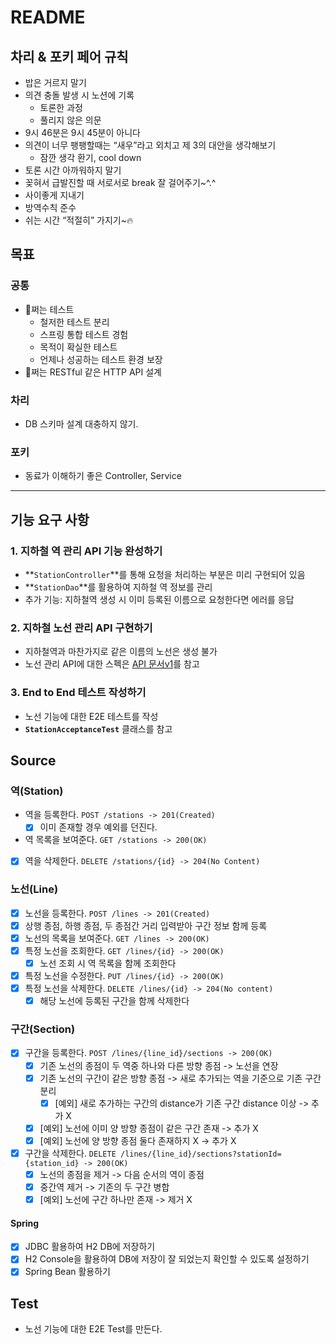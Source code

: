 # README

## 차리 & 포키 페어 규칙

- 밥은 거르지 말기
- 의견 충돌 발생 시 노션에 기록
  - 토론한 과정
  - 풀리지 않은 의문
- 9시 46분은 9시 45분이 아니다
- 의견이 너무 팽팽할때는 “새우”라고 외치고 제 3의 대안을 생각해보기
  - 잠깐 생각 환기, cool down
- 토론 시간 아까워하지 말기
- 꽂혀서 급발진할 때 서로서로 break 잘 걸어주기~^.^
- 사이좋게 지내기
- 방역수칙 준수
- 쉬는 시간 “적절히” 가지기~🔥

## 목표

### 공통

- 🐶쩌는 테스트
  - 철저한 테스트 분리
  - 스프링 통합 테스트 경험
  - 목적이 확실한 테스트
  - 언제나 성공하는 테스트 환경 보장
- 🐶쩌는 RESTful 같은 HTTP API 설계

### 차리

- DB 스키마 설계 대충하지 않기.

### 포키

- 동료가 이해하기 좋은 Controller, Service

---

## 기능 요구 사항

### 1. 지하철 역 관리 API 기능 완성하기

- **`StationController`**를 통해 요청을 처리하는 부분은 미리 구현되어 있음
- **`StationDao`**를 활용하여 지하철 역 정보를 관리
- 추가 기능: 지하철역 생성 시 이미 등록된 이름으로 요청한다면 에러를 응답

### 2. 지하철 노선 관리 API 구현하기

- 지하철역과 마찬가지로 같은 이름의 노선은 생성 불가
- 노선 관리 API에 대한 스펙은 [API 문서v1](https://techcourse-storage.s3.ap-northeast-2.amazonaws.com/d5c93e187919493da3280be44de0f17f#Line)를 참고

### 3. End to End 테스트 작성하기

- 노선 기능에 대한 E2E 테스트를 작성
- **`StationAcceptanceTest`** 클래스를 참고

## Source

### 역(Station)
- 역을 등록한다. `POST /stations -> 201(Created)`
  - [x]  이미 존재할 경우 예외를 던진다.
- 역 목록을 보여준다. `GET /stations -> 200(OK)`
- [x] 역을 삭제한다. `DELETE /stations/{id} -> 204(No Content)`

### 노선(Line)
- [x]  노선을 등록한다. `POST /lines -> 201(Created)`
- [x] 상행 종점, 하행 종점, 두 종점간 거리 입력받아 구간 정보 함께 등록
- [x]  노선의 목록을 보여준다. `GET /lines -> 200(OK)`
- [x]  특정 노선을 조회한다. `GET /lines/{id} -> 200(OK)`
   - [x] 노선 조회 시 역 목록을 함께 조회한다
- [x]  특정 노선을 수정한다. `PUT /lines/{id} -> 200(OK)`
- [x]  특정 노선을 삭제한다. `DELETE /lines/{id} -> 204(No content)`
   - [x] 해당 노선에 등록된 구간을 함께 삭제한다

### 구간(Section)
- [x] 구간을 등록한다. `POST /lines/{line_id}/sections -> 200(OK)`
  - [x] 기존 노선의 종점이 두 역중 하나와 다른 방향 종점 -> 노선을 연장
  - [x] 기존 노선의 구간이 같은 방향 종점 -> 새로 추가되는 역을 기준으로 기존 구간 분리
    - [x] [예외] 새로 추가하는 구간의 distance가 기존 구간 distance 이상 -> 추가 X
  - [x] [예외] 노선에 이미 양 방향 종점이 같은 구간 존재 -> 추가 X
  - [x] [예외] 노선에 양 방향 종점 둘다 존재하지 X -> 추가 X
- [x] 구간을 삭제한다. `DELETE /lines/{line_id}/sections?stationId={station_id} -> 200(OK)`
  - [x] 노선의 종점을 제거 -> 다음 순서의 역이 종점
  - [x] 중간역 제거 -> 기존의 두 구간 병합
  - [x] [예외] 노선에 구간 하나만 존재 -> 제거 X

#### Spring
- [x] JDBC 활용하여 H2 DB에 저장하기
- [x] H2 Console을 활용하여 DB에 저장이 잘 되었는지 확인할 수 있도록 설정하기
- [x] Spring Bean 활용하기

## Test

- 노선 기능에 대한 E2E Test를 만든다.